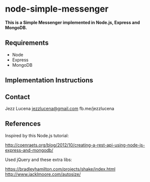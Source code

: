 # node-simple-messenger
**This is a Simple Messenger implemented in Node.js, Express and MongoDB.**

## Requirements

* Node
* Express
* MongoDB

## Implementation Instructions



## Contact

Jezz Lucena
jezzlucena@gmail.com
fb.me/jezzlucena

## References
Inspired by this Node.js tutorial:

http://coenraets.org/blog/2012/10/creating-a-rest-api-using-node-js-express-and-mongodb/


Used jQuery and these extra libs:

https://bradleyhamilton.com/projects/shake/index.html
http://www.jacklmoore.com/autosize/
